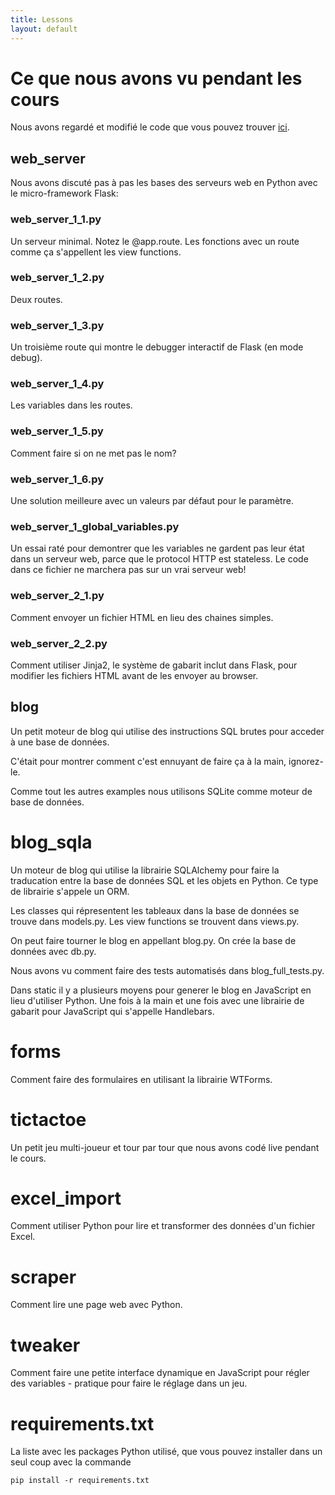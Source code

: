 ```yaml
---
title: Lessons
layout: default
---
```


# Ce que nous avons vu pendant les cours

Nous avons regardé et modifié le code que vous pouvez trouver [ici](https://github.com/jhorneman/web-dev-course-2014/tree/gh-pages/code).

## web_server

Nous avons discuté pas à pas les bases des serveurs web en Python avec le micro-framework Flask:

### web_server_1_1.py

Un serveur minimal. Notez le @app.route. Les fonctions avec un route comme ça s'appellent les view functions.

### web_server_1_2.py

Deux routes.

### web_server_1_3.py

Un troisième route qui montre le debugger interactif de Flask (en mode debug).

### web_server_1_4.py

Les variables dans les routes.

### web_server_1_5.py

Comment faire si on ne met pas le nom?

### web_server_1_6.py

Une solution meilleure avec un valeurs par défaut pour le paramètre.

### web_server_1_global_variables.py

Un essai raté pour demontrer que les variables ne gardent pas leur état dans un serveur web, parce que le protocol HTTP est stateless. Le code dans ce fichier ne marchera pas sur un vrai serveur web!

### web_server_2_1.py

Comment envoyer un fichier HTML en lieu des chaines simples.

### web_server_2_2.py

Comment utiliser Jinja2, le système de gabarit inclut dans Flask, pour modifier les fichiers HTML avant de les envoyer au browser.

## blog

Un petit moteur de blog qui utilise des instructions SQL brutes pour acceder à une base de données.

C'était pour montrer comment c'est ennuyant de faire ça à la main, ignorez-le.

Comme tout les autres examples nous utilisons SQLite comme moteur de base de données.

# blog_sqla

Un moteur de blog qui utilise la librairie SQLAlchemy pour faire la traducation entre la base de données SQL et les objets en Python. Ce type de librairie s'appele un ORM.

Les classes qui répresentent les tableaux dans la base de données se trouve dans models.py. Les view functions se trouvent dans views.py.

On peut faire tourner le blog en appellant blog.py. On crée la base de données avec db.py.

Nous avons vu comment faire des tests automatisés dans blog_full_tests.py.

Dans static il y a plusieurs moyens pour generer le blog en JavaScript en lieu d'utiliser Python. Une fois à la main et une fois avec une librairie de gabarit pour JavaScript qui s'appelle Handlebars.

# forms

Comment faire des formulaires en utilisant la librairie WTForms.

# tictactoe

Un petit jeu multi-joueur et tour par tour que nous avons codé live pendant le cours.

# excel_import

Comment utiliser Python pour lire et transformer des données d'un fichier Excel.

# scraper

Comment lire une page web avec Python.

# tweaker

Comment faire une petite interface dynamique en JavaScript pour régler des variables - pratique pour faire le réglage dans un jeu.

# requirements.txt

La liste avec les packages Python utilisé, que vous pouvez installer dans un seul coup avec la commande

` pip install -r requirements.txt `
